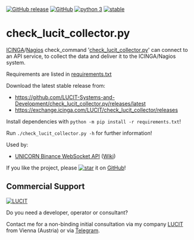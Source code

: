 [![GitHub release](https://img.shields.io/github/release/LUCIT-Systems-and-Development/check_lucit_collector.py.svg)](https://github.com/LUCIT-Systems-and-Development/check_lucit_collector.py/releases/latest)
[![GitHub](https://img.shields.io/github/license/LUCIT-Systems-and-Development/check_lucit_collector.py.svg?color=blue)](https://github.com/LUCIT-Systems-and-Development/check_lucit_collector.py/blob/master/LICENSE)
[![python 3](https://img.shields.io/badge/python-3-blue.svg)](https://www.python.org/downloads/)
[![stable](https://img.shields.io/badge/status-stable-brightgreen.svg)](https://github.com/LUCIT-Systems-and-Development/check_lucit_collector.py/issues)

# check_lucit_collector.py
[ICINGA](https://icinga.com)/[Nagios](https://www.nagios.com) check_command 
'[check_lucit_collector.py](https://github.com/LUCIT-Systems-and-Development/check_lucit_collector.py)' can connect to an API service, to collect the data and deliver it to the ICINGA/Nagios system.

Requirements are listed in 
[requirements.txt](https://github.com/LUCIT-Systems-and-Development/check_lucit_collector.py/blob/master/requirements.txt)

Download the latest stable release from:
- https://github.com/LUCIT-Systems-and-Development/check_lucit_collector.py/releases/latest
- https://exchange.icinga.com/LUCIT/check_lucit_collector/releases

Install dependencies with `python -m pip install -r requirements.txt`!

Run `./check_lucit_collector.py -h` for further information!

Used by:
- [UNICORN Binance WebSocket API](https://github.com/LUCIT-Systems-and-Development/unicorn-binance-websocket-api) ([Wiki](https://github.com/LUCIT-Systems-and-Development/unicorn-binance-websocket-api/wiki/UNICORN-Monitoring-API-Service))

If you like the project, please 
[![star](https://raw.githubusercontent.com/LUCIT-Systems-and-Development/check_lucit_collector.py/master/images/misc/star.png)](https://github.com/LUCIT-Development/check_lucit_collector.py/stargazers) it on 
[GitHub](https://github.com/LUCIT-Systems-and-Development/check_lucit_collector.py)! 

## Commercial Support
[![LUCIT](https://www.lucit.tech/files/images/logos/LUCIT-LOGO-TRANS-PLAIN-NEW.png)](https://www.lucit.tech)

Do you need a developer, operator or consultant? 

Contact me for a non-binding initial consultation via my company 
[LUCIT](https://www.lucit.tech) from Vienna (Austria) or via [Telegram](https://t.me/LUCIT_OZ).
